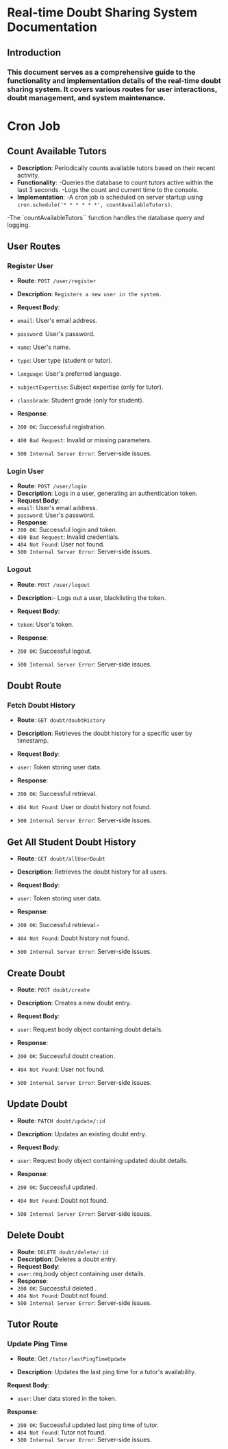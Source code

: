 # Real-time Doubt Sharing System Documentation

## Introduction

### This document serves as a comprehensive guide to the functionality and implementation details of the real-time doubt sharing system. It covers various routes for user interactions, doubt management, and system maintenance.

# Cron Job

## Count Available Tutors

- **Description**: Periodically counts available tutors based on their recent activity.
- **Functionality**:
-Queries the database to count tutors active within the last 3 seconds.
-Logs the count and current time to the console.
- **Implementation**:
-A cron job is scheduled on server startup using `cron.schedule('* * * * * *', countAvailableTutors)`.

-The `countAvailableTutors`` function handles the database query and logging.


## User Routes

### Register User

- **Route**: `POST /user/register`

- **Description**: `Registers a new user in the system.`

- **Request Body**:
- `email`: User's email address.
- `password`: User's password.
- `name`: User's name.
- `type`: User type (student or tutor).
- `language`: User's preferred language.
- `subjectExpertise`: Subject expertise (only for tutor).
- `classGrade`: Student grade (only for student).

- **Response**:
- `200 OK`: Successful registration.
- `400 Bad Request`: Invalid or missing parameters.
- `500 Internal Server Error`: Server-side issues.

### Login User
- **Route**: `POST /user/login`
- **Description**: Logs in a user, generating an authentication token.
- **Request Body**:
- `email`: User's email address.
- `password`: User's password.
- **Response**:
- `200 OK`: Successful login and token.
- `400 Bad Request`: Invalid credentials.
- `404 Not Found`: User not found.
- `500 Internal Server Error`: Server-side issues.

### Logout
- **Route**: `POST /user/logout`
- **Description**:-  Logs out a user, blacklisting the token.
- **Request Body**:
- `token`: User's token.

- **Response**:
- `200 OK`: Successful logout.
- `500 Internal Server Error`: Server-side issues.

## Doubt Route
### Fetch Doubt History
- **Route**: `GET doubt/doubtHistory`

- **Description**: Retrieves the doubt history for a specific user by timestamp.

- **Request Body**:
- `user`: Token storing user data.

- **Response**:
- `200 OK`: Successful retrieval.
- `404 Not Found`: User or doubt history not found.
- `500 Internal Server Error`: Server-side issues.

## Get All Student Doubt History

- **Route**: `GET doubt/allUserDoubt`

- **Description**: Retrieves the doubt history for all users.

- **Request Body**:
- `user`: Token storing user data.

- **Response**:
- `200 OK`: Successful retrieval.- 
- `404 Not Found`: Doubt history not found.
- `500 Internal Server Error`: Server-side issues.

## Create Doubt
- **Route**: `POST doubt/create`
- **Description**: Creates a new doubt entry.

- **Request Body**:
- `user`: Request body object containing doubt details.

- **Response**:
- `200 OK`: Successful doubt creation.
- `404 Not Found`: User not found.
- `500 Internal Server Error`: Server-side issues.
## Update Doubt
- **Route**: `PATCH doubt/update/:id`
* **Description**: Updates an existing doubt entry.
- **Request Body**:
- `user`: Request body object containing updated doubt details.

- **Response**:
- `200 OK`: Successful updated.
- `404 Not Found`: Doubt not found.
- `500 Internal Server Error`: Server-side issues.

## Delete Doubt
- **Route**: `DELETE doubt/delete/:id`
- **Description**: Deletes a doubt entry.
- **Request Body**:
- `user`: req.body object containing user details.
- **Response**:
- `200 OK`: Successful deleted .
- `404 Not Found`: Doubt not found.
- `500 Internal Server Error`: Server-side issues.
## Tutor Route

### Update Ping Time

- **Route**: Get `/tutor/lastPingTimeUpdate`

- **Description**: Updates the last ping time for a tutor's availability.

**Request Body**:
- `user`: User data stored in the token.

**Response**:
- `200 OK`: Successful updated last ping time of tutor.
- `404 Not Found`: Tutor not found.
- `500 Internal Server Error`: Server-side issues.